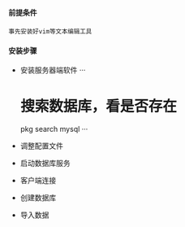 #### 前提条件
  
    事先安装好vim等文本编辑工具

#### 安装步骤
- 安装服务器端软件
  ···
  # 搜索数据库，看是否存在
  pkg search mysql
   ···
  
  
- 调整配置文件
- 启动数据库服务
- 客户端连接
- 创建数据库
- 导入数据
  
